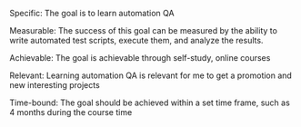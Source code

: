 Specific: The goal is to learn automation QA 

Measurable: The success of this goal can be measured by the ability to write automated test scripts, execute them, and analyze the results.

Achievable: The goal is achievable through self-study, online courses

Relevant: Learning automation QA is relevant for me to get a promotion and new interesting projects

Time-bound: The goal should be achieved within a set time frame, such as 4 months during the course time 